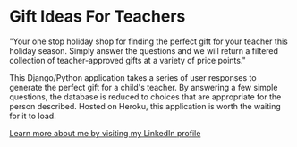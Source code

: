 # Gift Ideas For Teachers

"Your one stop holiday shop for finding the perfect gift for your teacher this holiday season.
Simply answer the questions and we will return a filtered collection of teacher-approved gifts at a variety of price points."

This Django/Python application takes a series of user responses to generate the perfect gift for a child's teacher. By answering a few simple questions, the database is reduced to choices that are appropriate for the person described. Hosted on Heroku, this application is worth the waiting for it to load.

<a href="https://www.linkedin.com/in/jessica-l-horton-b3036563/">Learn more about me by visiting my LinkedIn profile</a>
